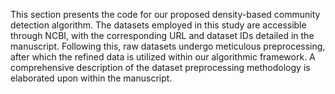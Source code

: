 This section presents the code for our proposed density-based community detection algorithm. The datasets employed in this study are accessible through NCBI, with the corresponding URL and dataset IDs detailed in the manuscript. Following this, raw datasets undergo meticulous preprocessing, after which the refined data is utilized within our algorithmic framework. A comprehensive description of the dataset preprocessing methodology is elaborated upon within the manuscript. 
